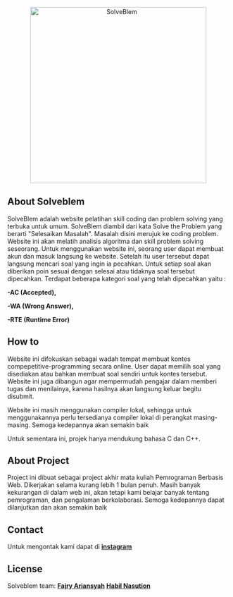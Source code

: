 <p align="center"><a href="https://Solveblem.com" target="_blank"><img src="public/images/Solveblem.png" width="400" alt="SolveBlem"></a></p>


## About Solveblem

SolveBlem adalah website pelatihan skill coding dan problem solving yang terbuka untuk umum. SolveBlem
diambil dari kata Solve the Problem yang berarti "Selesaikan Masalah". Masalah disini merujuk ke coding
problem. Website ini akan melatih analisis algoritma dan skill problem solving seseorang.
Untuk menggunakan website ini, seorang user dapat membuat akun dan masuk langsung ke website. Setelah itu user tersebut dapat langsung mencari soal yang ingin ia pecahkan. Untuk setiap soal akan diberikan poin sesuai dengan selesai atau tidaknya soal tersebut dipecahkan. Terdapat beberapa kategori soal yang telah dipecahkan yaitu :

**-AC (Accepted),**

**-WA (Wrong Answer),**

**-RTE (Runtime Error)**

## How to 

Website ini difokuskan sebagai wadah tempat membuat kontes compepetitive-programming secara online. User dapat memilih soal yang disediakan atau bahkan membuat soal sendiri untuk kontes tersebut. Website ini juga dibangun agar mempermudah pengajar dalam memberi tugas dan menilainya, karena hasilnya akan langsung keluar begitu disubmit.

Website ini masih menggunakan compiler lokal, sehingga untuk menggunakannya perlu tersedianya compiler lokal di perangkat masing-masing. Semoga kedepannya akan semakin baik

Untuk sementara ini, projek hanya mendukung bahasa C dan C++.
  
## About Project

Project ini dibuat sebagai project akhir mata kuliah Pemrograman Berbasis Web. Dikerjakan selama kurang lebih 1 bulan penuh. Masih banyak kekurangan di dalam web ini, akan tetapi kami belajar banyak tentang pemrograman, dan pengalaman berkolaborasi. Semoga kedepannya dapat dilanjutkan dan akan semakin baik

## Contact

Untuk mengontak kami dapat di **[instagram](https://www.instagram.com/ry___rian/)**

## License
Solveblem team:
**[Fajry Ariansyah](https://www.instagram.com/ry___rian/)**
**[Habil Nasution](https://www.instagram.com/ry___rian/)**
